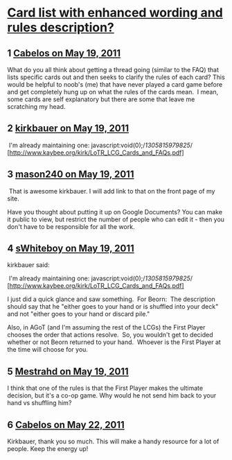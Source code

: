 # [Card list with enhanced wording and rules description?](https://community.fantasyflightgames.com/topic/47032-card-list-with-enhanced-wording-and-rules-description/)

## 1 [Cabelos on May 19, 2011](https://community.fantasyflightgames.com/topic/47032-card-list-with-enhanced-wording-and-rules-description/?do=findComment&comment=471252)

What do you all think about getting a thread going (similar to the FAQ) that lists specific cards out and then seeks to clarify the rules of each card? This would be helpful to noob's (me) that have never played a card game before and get completely hung up on what the rules of the cards mean.  I mean, some cards are self explanatory but there are some that leave me scratching my head.

## 2 [kirkbauer on May 19, 2011](https://community.fantasyflightgames.com/topic/47032-card-list-with-enhanced-wording-and-rules-description/?do=findComment&comment=471261)

 I'm already maintaining one: javascript:void(0);/*1305815979825*/ [http://www.kaybee.org/kirk/LoTR_LCG_Cards_and_FAQs.pdf]

## 3 [mason240 on May 19, 2011](https://community.fantasyflightgames.com/topic/47032-card-list-with-enhanced-wording-and-rules-description/?do=findComment&comment=471290)

 That is awesome kirkbauer. I will add link to that on the front page of my site. 

Have you thought about putting it up on Google Documents? You can make it public to view, but restrict the number of people who can edit it - then you don't have to be responsible for all the work. 

## 4 [sWhiteboy on May 19, 2011](https://community.fantasyflightgames.com/topic/47032-card-list-with-enhanced-wording-and-rules-description/?do=findComment&comment=471540)

kirkbauer said:

 I'm already maintaining one: javascript:void(0);/*1305815979825*/ [http://www.kaybee.org/kirk/LoTR_LCG_Cards_and_FAQs.pdf]



I just did a quick glance and saw something.  For Beorn:  The description should say that he "either goes to your hand or is shuffled into your deck" and not "either goes to your hand or discard pile."

Also, in AGoT (and I'm assuming the rest of the LCGs) the First Player chooses the order that actions resolve.  So, you wouldn't get to decided whether or not Beorn returned to your hand.  Whoever is the First Player at the time will choose for you.

## 5 [Mestrahd on May 19, 2011](https://community.fantasyflightgames.com/topic/47032-card-list-with-enhanced-wording-and-rules-description/?do=findComment&comment=471553)

I think that one of the rules is that the First Player makes the ultimate decision, but it's a co-op game. Why would he not send him back to your hand vs shuffling him?

## 6 [Cabelos on May 22, 2011](https://community.fantasyflightgames.com/topic/47032-card-list-with-enhanced-wording-and-rules-description/?do=findComment&comment=472778)

Kirkbauer, thank you so much. This will make a handy resource for a lot of people. Keep the energy up!

